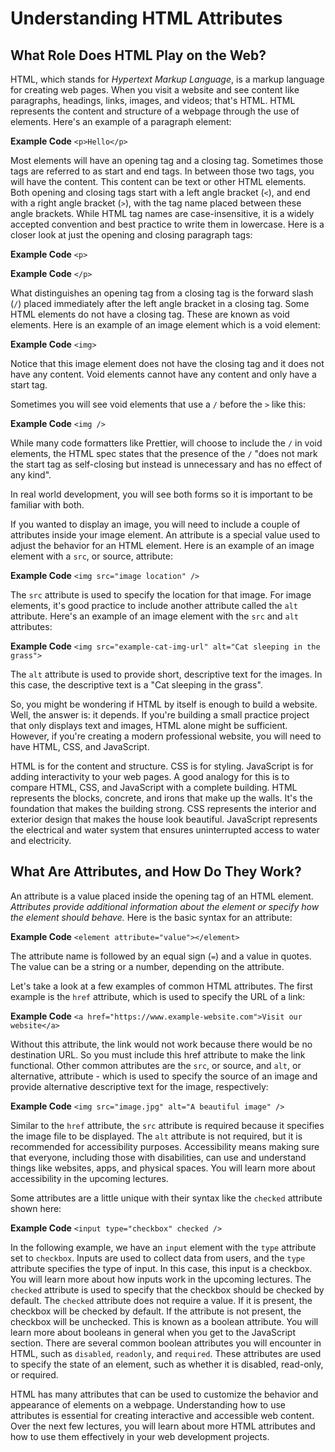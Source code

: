 # Understanding HTML Attributes

## What Role Does HTML Play on the Web?

HTML, which stands for *Hypertext Markup Language*, is a markup language for creating web pages. When you visit a website and see content like paragraphs, headings, links, images, and videos; that's HTML. HTML represents the content and structure of a webpage through the use of elements. Here's an example of a paragraph element:

**Example Code**
```<p>Hello</p>```

Most elements will have an opening tag and a closing tag. Sometimes those tags are referred to as start and end tags. In between those two tags, you will have the content. This content can be text or other HTML elements. Both opening and closing tags start with a left angle bracket (`<`), and end with a right angle bracket (`>`), with the tag name placed between these angle brackets. While HTML tag names are case-insensitive, it is a widely accepted convention and best practice to write them in lowercase. Here is a closer look at just the opening and closing paragraph tags:

**Example Code**
```<p>```

**Example Code**
```</p>```

What distinguishes an opening tag from a closing tag is the forward slash (`/`) placed immediately after the left angle bracket in a closing tag. Some HTML elements do not have a closing tag. These are known as void elements. Here is an example of an image element which is a void element:

**Example Code**
```<img>```

Notice that this image element does not have the closing tag and it does not have any content. Void elements cannot have any content and only have a start tag.

Sometimes you will see void elements that use a `/` before the `>` like this:

**Example Code**
```<img />```

While many code formatters like Prettier, will choose to include the `/` in void elements, the HTML spec states that the presence of the `/` "does not mark the start tag as self-closing but instead is unnecessary and has no effect of any kind".

In real world development, you will see both forms so it is important to be familiar with both.

If you wanted to display an image, you will need to include a couple of attributes inside your image element. An attribute is a special value used to adjust the behavior for an HTML element. Here is an example of an image element with a `src`, or source, attribute:

**Example Code**
```<img src="image location" />```

The `src` attribute is used to specify the location for that image. For image elements, it's good practice to include another attribute called the `alt` attribute. Here's an example of an image element with the `src` and `alt` attributes:

**Example Code**
```<img src="example-cat-img-url" alt="Cat sleeping in the grass">```

The `alt` attribute is used to provide short, descriptive text for the images. In this case, the descriptive text is a "Cat sleeping in the grass".

So, you might be wondering if HTML by itself is enough to build a website. Well, the answer is: it depends. If you're building a small practice project that only displays text and images, HTML alone might be sufficient. However, if you're creating a modern professional website, you will need to have HTML, CSS, and JavaScript.

HTML is for the content and structure. CSS is for styling. JavaScript is for adding interactivity to your web pages. A good analogy for this is to compare HTML, CSS, and JavaScript with a complete building. HTML represents the blocks, concrete, and irons that make up the walls. It's the foundation that makes the building strong. CSS represents the interior and exterior design that makes the house look beautiful. JavaScript represents the electrical and water system that ensures uninterrupted access to water and electricity.

## What Are Attributes, and How Do They Work?

An attribute is a value placed inside the opening tag of an HTML element. *Attributes provide additional information about the element or specify how the element should behave.* Here is the basic syntax for an attribute:

**Example Code**
```<element attribute="value"></element>```

The attribute name is followed by an equal sign (`=`) and a value in quotes. The value can be a string or a number, depending on the attribute.

Let's take a look at a few examples of common HTML attributes. The first example is the `href` attribute, which is used to specify the URL of a link:

**Example Code**
```<a href="https://www.example-website.com">Visit our website</a>```

Without this attribute, the link would not work because there would be no destination URL. So you must include this href attribute to make the link functional. Other common attributes are the `src`, or source, and `alt`, or alternative, attribute - which is used to specify the source of an image and provide alternative descriptive text for the image, respectively:

**Example Code**
```<img src="image.jpg" alt="A beautiful image" />```

Similar to the `href` attribute, the `src` attribute is required because it specifies the image file to be displayed. The `alt` attribute is not required, but it is recommended for accessibility purposes. Accessibility means making sure that everyone, including those with disabilities, can use and understand things like websites, apps, and physical spaces. You will learn more about accessibility in the upcoming lectures.

Some attributes are a little unique with their syntax like the `checked` attribute shown here:

**Example Code**
```<input type="checkbox" checked />```

In the following example, we have an `input` element with the `type` attribute set to `checkbox`. Inputs are used to collect data from users, and the `type` attribute specifies the type of input. In this case, this input is a checkbox. You will learn more about how inputs work in the upcoming lectures. The `checked` attribute is used to specify that the checkbox should be checked by default. The `checked` attribute does not require a value. If it is present, the checkbox will be checked by default. If the attribute is not present, the checkbox will be unchecked. This is known as a boolean attribute. You will learn more about booleans in general when you get to the JavaScript section. There are several common boolean attributes you will encounter in HTML, such as `disabled`, `readonly`, and `required`. These attributes are used to specify the state of an element, such as whether it is disabled, read-only, or required.

HTML has many attributes that can be used to customize the behavior and appearance of elements on a webpage. Understanding how to use attributes is essential for creating interactive and accessible web content. Over the next few lectures, you will learn about more HTML attributes and how to use them effectively in your web development projects.
